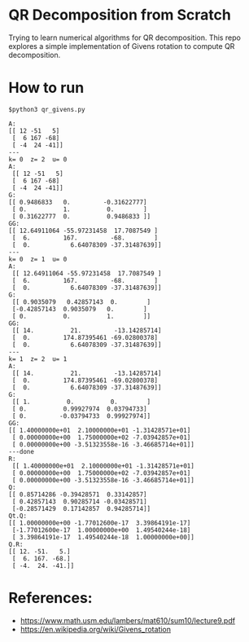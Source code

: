# QR Decomposition from Scratch

Trying to learn numerical algorithms for QR decomposition. This repo
explores a simple implementation of Givens rotation to compute 
QR decomposition. 

# How to run 
```
$python3 qr_givens.py 
```

```
A:
[[ 12 -51   5]
 [  6 167 -68]
 [ -4  24 -41]]
---
k= 0  z= 2  u= 0
A:
 [[ 12 -51   5]
 [  6 167 -68]
 [ -4  24 -41]]
G:
[[ 0.9486833   0.         -0.31622777]
 [ 0.          1.          0.        ]
 [ 0.31622777  0.          0.9486833 ]]
GG:
[[ 12.64911064 -55.97231458  17.7087549 ]
 [  6.         167.         -68.        ]
 [  0.           6.64078309 -37.31487639]]
---
k= 0  z= 1  u= 0
A:
 [[ 12.64911064 -55.97231458  17.7087549 ]
 [  6.         167.         -68.        ]
 [  0.           6.64078309 -37.31487639]]
G:
 [[ 0.9035079   0.42857143  0.        ]
 [-0.42857143  0.9035079   0.        ]
 [ 0.          0.          1.        ]]
GG:
 [[ 14.          21.         -13.14285714]
 [  0.         174.87395461 -69.02800378]
 [  0.           6.64078309 -37.31487639]]
---
k= 1  z= 2  u= 1
A:
 [[ 14.          21.         -13.14285714]
 [  0.         174.87395461 -69.02800378]
 [  0.           6.64078309 -37.31487639]]
G:
 [[ 1.          0.          0.        ]
 [ 0.          0.99927974  0.03794733]
 [ 0.         -0.03794733  0.99927974]]
GG:
[[ 1.40000000e+01  2.10000000e+01 -1.31428571e+01]
 [ 0.00000000e+00  1.75000000e+02 -7.03942857e+01]
 [ 0.00000000e+00 -3.51323558e-16 -3.46685714e+01]]
---done
R:
 [[ 1.40000000e+01  2.10000000e+01 -1.31428571e+01]
 [ 0.00000000e+00  1.75000000e+02 -7.03942857e+01]
 [ 0.00000000e+00 -3.51323558e-16 -3.46685714e+01]]
Q:
[[ 0.85714286 -0.39428571  0.33142857]
 [ 0.42857143  0.90285714 -0.03428571]
 [-0.28571429  0.17142857  0.94285714]]
Qt.Q:
[[ 1.00000000e+00 -1.77012600e-17  3.39864191e-17]
 [-1.77012600e-17  1.00000000e+00  1.49540244e-18]
 [ 3.39864191e-17  1.49540244e-18  1.00000000e+00]]
Q.R:
[[ 12. -51.   5.]
 [  6. 167. -68.]
 [ -4.  24. -41.]]
```

# References:
- https://www.math.usm.edu/lambers/mat610/sum10/lecture9.pdf
- https://en.wikipedia.org/wiki/Givens_rotation 
